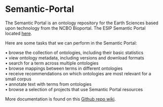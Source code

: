 # Semantic-Portal
The Semantic Portal is an ontology repository for the Earth Sciences based upon technology from the NCBO Bioportal.  The ESIP Semantic Portal located <a href="http://semanticportal.esipfed.org">here</A>.

Here are some tasks that we can perform in the Semantic Portal:

•	browse the collection of ontologies, including their basic statistics <br>
•	view ontology metadata, including versions and download formats <br>
•	search for a term across multiple ontologies <br>
•	browse mappings between terms in different ontologies <br>
•	receive recommendations on which ontologies are most relevant for a small corpus <br>
•	annotate text with terms from ontologies <br>
•	browse a selection of projects that use Semantic Portal resources <br>

More documentation is found on this 
<A Href="https://github.com/linepouchard/Semantic-Portal/wiki/ESIP-Semantic-Portal-documentation"> Github repo wiki</A>.

